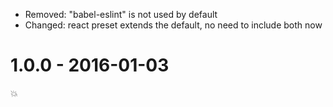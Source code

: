 
- Removed: "babel-eslint" is not used by default
- Changed: react preset extends the default, no need to include both now

# 1.0.0 - 2016-01-03

💥
